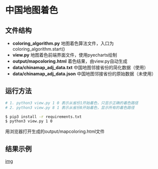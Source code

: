 # 中国地图着色

## 文件结构

+ **coloring_algorithm.py** 地图着色算法文件，入口为coloring_algorithm.start()
+ **view.py**   地图着色前端界面文件，使用pyecharts绘制
+ **output/mapcoloring.html**   着色结果，由view.py自动生成
+ **data/chinamap_adj_data.txt**    中国地图邻接省份的简化数据（使用）
+ **data/chinamap_adj_data.json**   中国地图邻接省份的原始数据（未使用）

## 运行方法

```bash
# 1. python3 view.py 1 0 表示从省份1开始着色，只显示正确的着色路径
# 2. python3 view.py 8 1 表示从省份8开始着色，显示所有的着色路径

$ pip3 install -r requirements.txt
$ python3 view.py 1 0

```
用浏览器打开生成的output/mapcoloring.html文件

## 结果示例

[img](map-coloring.gif)
